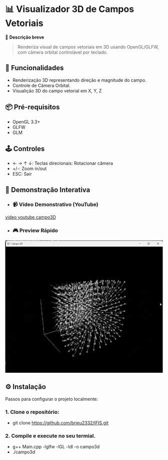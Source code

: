 # 📊 Visualizador 3D de Campos Vetoriais

🔹 **Descrição breve**  
  
> Renderiza visual de campos vetoriais em 3D usando OpenGL/GLFW, com câmera orbital controlável por teclado.

## 🚀 **Funcionalidades**  
- Renderização 3D representando direção e magnitude do campo.
- Controle de Câmera Orbital.
- Visualição 3D do campo vetorial em X, Y, Z

## 📦 **Pré-requisitos**  
- OpenGL 3.3+
- GLFW
- GLM

## 🕹️ **Controles**
- ← → ↑ ↓: Teclas direcionais: Rotacionar câmera
- +/-: Zoom in/out
- ESC: Sair

## 🎥 Demonstração Interativa
- ### 📹 Vídeo Demonstrativo (YouTube)
[video youtube campo3D](https://youtu.be/Gr2EPdGQ6fE)

- ### 🎮 Preview Rápido
![GIF do projeto](campo_gif.gif)

## ⚙️ **Instalação**  
Passos para configurar o projeto localmente:  

### 1. Clone o repositório:
-  git clone https://github.com/brieu2332/IFIS.git
  
### 2. Compile e execute no seu termial.
- g++ Main.cpp -lglfw -lGL -ldl -o campo3d
- ./campo3d
    
